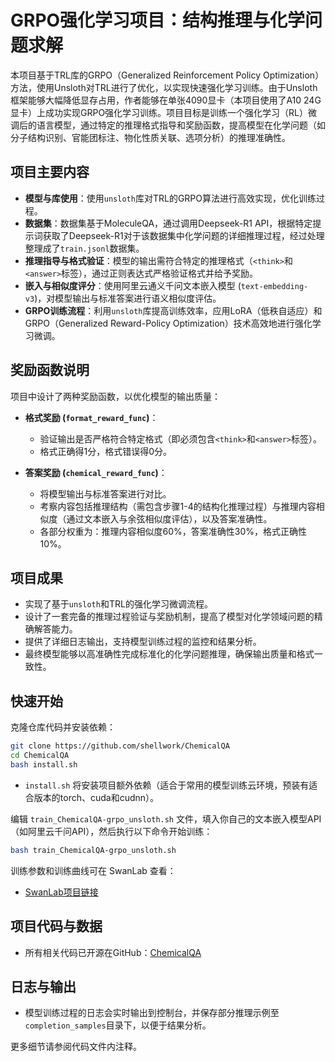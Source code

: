 # GRPO强化学习项目：结构推理与化学问题求解

本项目基于TRL库的GRPO（Generalized Reinforcement Policy Optimization）方法，使用Unsloth对TRL进行了优化，以实现快速强化学习训练。由于Unsloth框架能够大幅降低显存占用，作者能够在单张4090显卡（本项目使用了A10 24G显卡）上成功实现GRPO强化学习训练。项目目标是训练一个强化学习（RL）微调后的语言模型，通过特定的推理格式指导和奖励函数，提高模型在化学问题（如分子结构识别、官能团标注、物化性质关联、选项分析）的推理准确性。

## 项目主要内容

- **模型与库使用**：使用`unsloth`库对TRL的GRPO算法进行高效实现，优化训练过程。
- **数据集**：数据集基于MoleculeQA，通过调用Deepseek-R1 API，根据特定提示词获取了Deepseek-R1对于该数据集中化学问题的详细推理过程，经过处理整理成了`train.jsonl`数据集。
- **推理指导与格式验证**：模型的输出需符合特定的推理格式（`<think>`和`<answer>`标签），通过正则表达式严格验证格式并给予奖励。
- **嵌入与相似度评分**：使用阿里云通义千问文本嵌入模型 (`text-embedding-v3`)，对模型输出与标准答案进行语义相似度评估。
- **GRPO训练流程**：利用`unsloth`库提高训练效率，应用LoRA（低秩自适应）和 GRPO（Generalized Reward-Policy Optimization）技术高效地进行强化学习微调。

## 奖励函数说明

项目中设计了两种奖励函数，以优化模型的输出质量：

- **格式奖励 (`format_reward_func`)**：
  - 验证输出是否严格符合特定格式（即必须包含`<think>`和`<answer>`标签）。
  - 格式正确得1分，格式错误得0分。

- **答案奖励 (`chemical_reward_func`)**：
  - 将模型输出与标准答案进行对比。
  - 考察内容包括推理结构（需包含步骤1-4的结构化推理过程）与推理内容相似度（通过文本嵌入与余弦相似度评估），以及答案准确性。
  - 各部分权重为：推理内容相似度60%，答案准确性30%，格式正确性10%。

## 项目成果

- 实现了基于`unsloth`和TRL的强化学习微调流程。
- 设计了一套完备的推理过程验证与奖励机制，提高了模型对化学领域问题的精确解答能力。
- 提供了详细日志输出，支持模型训练过程的监控和结果分析。
- 最终模型能够以高准确性完成标准化的化学问题推理，确保输出质量和格式一致性。

## 快速开始

克隆仓库代码并安装依赖：

```bash
git clone https://github.com/shellwork/ChemicalQA
cd ChemicalQA
bash install.sh
```

- `install.sh` 将安装项目额外依赖（适合于常用的模型训练云环境，预装有适合版本的torch、cuda和cudnn）。

编辑 `train_ChemicalQA-grpo_unsloth.sh` 文件，填入你自己的文本嵌入模型API（如阿里云千问API），然后执行以下命令开始训练：

```bash
bash train_ChemicalQA-grpo_unsloth.sh
```

训练参数和训练曲线可在 SwanLab 查看：

- [SwanLab项目链接](https://swanlab.cn/@shellwork/ChemicalQA-gpro/overview)

## 项目代码与数据

- 所有相关代码已开源在GitHub：[ChemicalQA](https://github.com/shellwork/ChemicalQA)

## 日志与输出
- 模型训练过程的日志会实时输出到控制台，并保存部分推理示例至`completion_samples`目录下，以便于结果分析。

更多细节请参阅代码文件内注释。

